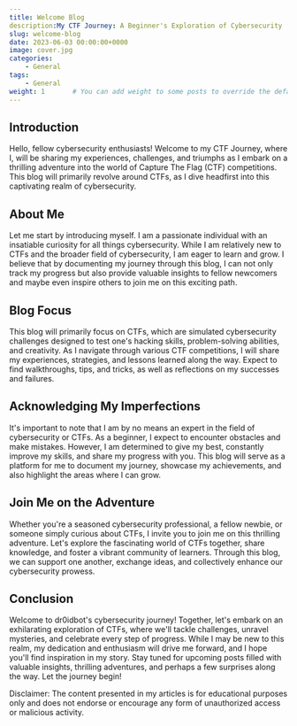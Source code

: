 ```yaml
---
title: Welcome Blog
description:My CTF Journey: A Beginner's Exploration of Cybersecurity
slug: welcome-blog
date: 2023-06-03 00:00:00+0000
image: cover.jpg
categories:
    - General
tags:
    - General
weight: 1       # You can add weight to some posts to override the default sorting (date descending)
---
```

## Introduction

Hello, fellow cybersecurity enthusiasts! Welcome to my CTF Journey, where I, will be sharing my experiences, challenges, and triumphs as I embark on a thrilling adventure into the world of Capture The Flag (CTF) competitions. This blog will primarily revolve around CTFs, as I dive headfirst into this captivating realm of cybersecurity.

## About Me

Let me start by introducing myself. I am a passionate individual with an insatiable curiosity for all things cybersecurity. While I am relatively new to CTFs and the broader field of cybersecurity, I am eager to learn and grow. I believe that by documenting my journey through this blog, I can not only track my progress but also provide valuable insights to fellow newcomers and maybe even inspire others to join me on this exciting path.

## Blog Focus

This blog will primarily focus on CTFs, which are simulated cybersecurity challenges designed to test one's hacking skills, problem-solving abilities, and creativity. As I navigate through various CTF competitions, I will share my experiences, strategies, and lessons learned along the way. Expect to find walkthroughs, tips, and tricks, as well as reflections on my successes and failures.

## Acknowledging My Imperfections

It's important to note that I am by no means an expert in the field of cybersecurity or CTFs. As a beginner, I expect to encounter obstacles and make mistakes. However, I am determined to give my best, constantly improve my skills, and share my progress with you. This blog will serve as a platform for me to document my journey, showcase my achievements, and also highlight the areas where I can grow.

## Join Me on the Adventure

Whether you're a seasoned cybersecurity professional, a fellow newbie, or someone simply curious about CTFs, I invite you to join me on this thrilling adventure. Let's explore the fascinating world of CTFs together, share knowledge, and foster a vibrant community of learners. Through this blog, we can support one another, exchange ideas, and collectively enhance our cybersecurity prowess.


## Conclusion

Welcome to dr0idbot's cybersecurity journey! Together, let's embark on an exhilarating exploration of CTFs, where we'll tackle challenges, unravel mysteries, and celebrate every step of progress. While I may be new to this realm, my dedication and enthusiasm will drive me forward, and I hope you'll find inspiration in my story. Stay tuned for upcoming posts filled with valuable insights, thrilling adventures, and perhaps a few surprises along the way. Let the journey begin!

Disclaimer: The content presented in my articles is for educational purposes only and does not endorse or encourage any form of unauthorized access or malicious activity.
